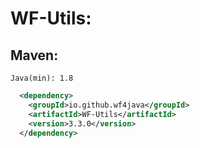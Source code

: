 # WF-Utils:
## Maven:
`Java(min): 1.8`
```xml
  <dependency>
    <groupId>io.github.wf4java</groupId>
    <artifactId>WF-Utils</artifactId>
    <version>3.3.0</version>
  </dependency>
```

